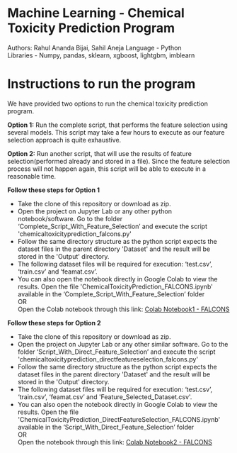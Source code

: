 # Machine Learning - Chemical Toxicity Prediction Program
Authors: Rahul Ananda Bijai, Sahil Aneja
Language - Python  
Libraries - Numpy, pandas, sklearn, xgboost, lightgbm, imblearn

# Instructions to run the program

We have provided two options to run the chemical toxicity prediction program.

**Option 1:**
Run the complete script, that performs the feature selection using several models. This script may take a few hours to execute as our feature selection approach is quite exhaustive.

**Option 2:**
Run another script, that will use the results of feature selection(performed already and stored in a file). Since the feature selection process will not happen again, this script will be able to execute in a reasonable time.


**Follow these steps for Option 1**
* Take the clone of this repository or download as zip.
* Open the project on Jupyter Lab or any other python notebook/software. Go to the folder ‘Complete_Script_With_Feature_Selection’ and execute the script 'chemicaltoxicityprediction_falcons.py'
* Follow the same directory structure as the python script expects the dataset files in the parent directory 'Dataset' and the result will be stored in the 'Output' directory.
* The following dataset files will be required for execution: ‘test.csv’, ‘train.csv’ and ‘feamat.csv’.
* You can also open the notebook directly in Google Colab to view the results. Open the file 'ChemicalToxicityPrediction_FALCONS.ipynb' available in the ‘Complete_Script_With_Feature_Selection’ folder  
OR  
Open the Colab notebook through this link: [Colab Notebook1 - FALCONS](https://colab.research.google.com/drive/16dc0clcTqyQ3BGIV-cckkeb_6nj7dz97?usp=sharing) 


**Follow these steps for Option 2**

* Take the clone of this repository or download as zip.
* Open the project on Jupyter Lab or any other similar software. Go to the folder ‘Script_With_Direct_Feature_Selection’ and execute the script 'chemicaltoxicityprediction_directfeatureselection_falcons.py'
* Follow the same directory structure as the python script expects the dataset files in the parent directory 'Dataset' and the result will be stored in the 'Output' directory.
* The following dataset files will be required for execution: ‘test.csv’, ‘train.csv’, ‘feamat.csv’ and 'Feature_Selected_Dataset.csv'.
* You can also open the notebook directly in Google Colab to view the results. Open the file 'ChemicalToxicityPrediction_DirectFeatureSelection_FALCONS.ipynb' available in the ‘Script_With_Direct_Feature_Selection’ folder  
OR  
Open the notebook through this link: [Colab Notebook2 - FALCONS](https://colab.research.google.com/drive/18OTgMBCycL5iNjWgm5mlwCQ1AYFRyBAY?usp=sharing)
